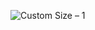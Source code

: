 

![Custom Size – 1](https://user-images.githubusercontent.com/91764532/153706917-d0d01589-afa6-4111-bad2-7c9918761d88.png)
